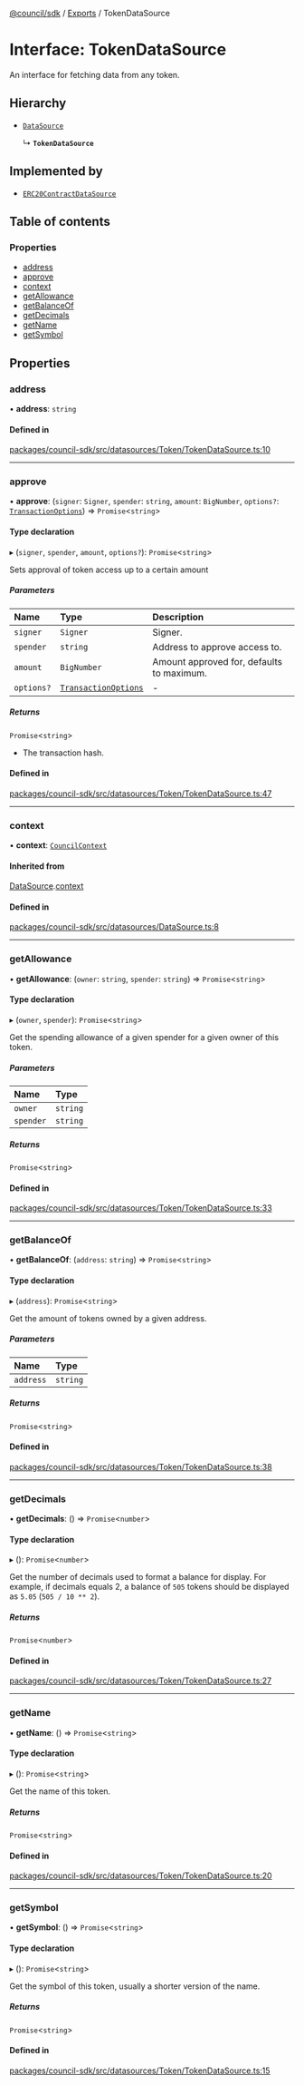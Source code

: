 [@council/sdk](../README.md) / [Exports](../modules.md) / TokenDataSource

# Interface: TokenDataSource

An interface for fetching data from any token.

## Hierarchy

- [`DataSource`](DataSource.md)

  ↳ **`TokenDataSource`**

## Implemented by

- [`ERC20ContractDataSource`](../classes/ERC20ContractDataSource.md)

## Table of contents

### Properties

- [address](TokenDataSource.md#address)
- [approve](TokenDataSource.md#approve)
- [context](TokenDataSource.md#context)
- [getAllowance](TokenDataSource.md#getallowance)
- [getBalanceOf](TokenDataSource.md#getbalanceof)
- [getDecimals](TokenDataSource.md#getdecimals)
- [getName](TokenDataSource.md#getname)
- [getSymbol](TokenDataSource.md#getsymbol)

## Properties

### address

• **address**: `string`

#### Defined in

[packages/council-sdk/src/datasources/Token/TokenDataSource.ts:10](https://github.com/element-fi/council-monorepo/blob/cfb8869/packages/council-sdk/src/datasources/Token/TokenDataSource.ts#L10)

___

### approve

• **approve**: (`signer`: `Signer`, `spender`: `string`, `amount`: `BigNumber`, `options?`: [`TransactionOptions`](TransactionOptions.md)) => `Promise`<`string`\>

#### Type declaration

▸ (`signer`, `spender`, `amount`, `options?`): `Promise`<`string`\>

Sets approval of token access up to a certain amount

##### Parameters

| Name | Type | Description |
| :------ | :------ | :------ |
| `signer` | `Signer` | Signer. |
| `spender` | `string` | Address to approve access to. |
| `amount` | `BigNumber` | Amount approved for, defaults to maximum. |
| `options?` | [`TransactionOptions`](TransactionOptions.md) | - |

##### Returns

`Promise`<`string`\>

- The transaction hash.

#### Defined in

[packages/council-sdk/src/datasources/Token/TokenDataSource.ts:47](https://github.com/element-fi/council-monorepo/blob/cfb8869/packages/council-sdk/src/datasources/Token/TokenDataSource.ts#L47)

___

### context

• **context**: [`CouncilContext`](../classes/CouncilContext.md)

#### Inherited from

[DataSource](DataSource.md).[context](DataSource.md#context)

#### Defined in

[packages/council-sdk/src/datasources/DataSource.ts:8](https://github.com/element-fi/council-monorepo/blob/cfb8869/packages/council-sdk/src/datasources/DataSource.ts#L8)

___

### getAllowance

• **getAllowance**: (`owner`: `string`, `spender`: `string`) => `Promise`<`string`\>

#### Type declaration

▸ (`owner`, `spender`): `Promise`<`string`\>

Get the spending allowance of a given spender for a given owner of this
token.

##### Parameters

| Name | Type |
| :------ | :------ |
| `owner` | `string` |
| `spender` | `string` |

##### Returns

`Promise`<`string`\>

#### Defined in

[packages/council-sdk/src/datasources/Token/TokenDataSource.ts:33](https://github.com/element-fi/council-monorepo/blob/cfb8869/packages/council-sdk/src/datasources/Token/TokenDataSource.ts#L33)

___

### getBalanceOf

• **getBalanceOf**: (`address`: `string`) => `Promise`<`string`\>

#### Type declaration

▸ (`address`): `Promise`<`string`\>

Get the amount of tokens owned by a given address.

##### Parameters

| Name | Type |
| :------ | :------ |
| `address` | `string` |

##### Returns

`Promise`<`string`\>

#### Defined in

[packages/council-sdk/src/datasources/Token/TokenDataSource.ts:38](https://github.com/element-fi/council-monorepo/blob/cfb8869/packages/council-sdk/src/datasources/Token/TokenDataSource.ts#L38)

___

### getDecimals

• **getDecimals**: () => `Promise`<`number`\>

#### Type declaration

▸ (): `Promise`<`number`\>

Get the number of decimals used to format a balance for display. For
example, if decimals equals 2, a balance of `505` tokens should be
displayed as `5.05` (`505 / 10 ** 2`).

##### Returns

`Promise`<`number`\>

#### Defined in

[packages/council-sdk/src/datasources/Token/TokenDataSource.ts:27](https://github.com/element-fi/council-monorepo/blob/cfb8869/packages/council-sdk/src/datasources/Token/TokenDataSource.ts#L27)

___

### getName

• **getName**: () => `Promise`<`string`\>

#### Type declaration

▸ (): `Promise`<`string`\>

Get the name of this token.

##### Returns

`Promise`<`string`\>

#### Defined in

[packages/council-sdk/src/datasources/Token/TokenDataSource.ts:20](https://github.com/element-fi/council-monorepo/blob/cfb8869/packages/council-sdk/src/datasources/Token/TokenDataSource.ts#L20)

___

### getSymbol

• **getSymbol**: () => `Promise`<`string`\>

#### Type declaration

▸ (): `Promise`<`string`\>

Get the symbol of this token, usually a shorter version of the name.

##### Returns

`Promise`<`string`\>

#### Defined in

[packages/council-sdk/src/datasources/Token/TokenDataSource.ts:15](https://github.com/element-fi/council-monorepo/blob/cfb8869/packages/council-sdk/src/datasources/Token/TokenDataSource.ts#L15)
